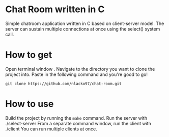 # Chat Room written in C

Simple chatroom application written in C based on client-server model.
The server can sustain multiple connections at once using the select() system call.

# How to get

Open terminal window .
Navigate to the directory you want to clone the project into.
Paste in the following command and you're good to go!
```git
git clone https://github.com/nlacko97/chat-room.git
```

# How to use

Build the project by running the `make` command.
Run the server with ./select-server
From a separate command window, run the client with ./client
You can run multiple clients at once.
